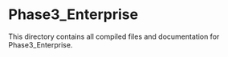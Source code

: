 # Phase3_Enterprise
This directory contains all compiled files and documentation for Phase3_Enterprise.
